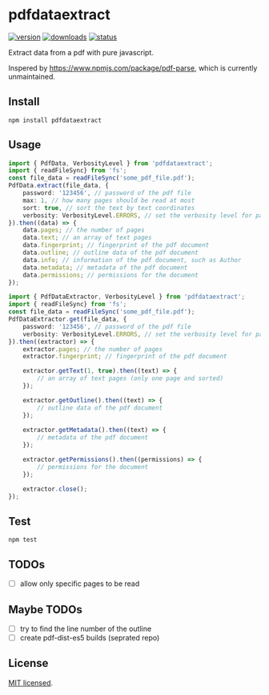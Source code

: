 # pdfdataextract

[![version](https://img.shields.io/npm/v/pdfdataextract.svg)](https://www.npmjs.org/package/pdfdataextract)
[![downloads](https://img.shields.io/npm/dt/pdfdataextract.svg)](https://www.npmjs.org/package/pdfdataextract)
[![status](https://github.com/lublak/pdfdataextract/actions/workflows/node.js.yml/badge.svg)](https://github.com/lublak/pdfdataextract/actions/workflows/node.js.yml)

Extract data from a pdf with pure javascript.

Inspered by https://www.npmjs.com/package/pdf-parse, which is currently unmaintained.

## Install

`npm install pdfdataextract`

## Usage

```ts
import { PdfData, VerbosityLevel } from 'pdfdataextract';
import { readFileSync} from 'fs';
const file_data = readFileSync('some_pdf_file.pdf');
PdfData.extract(file_data, {
	password: '123456', // password of the pdf file
	max: 1, // how many pages should be read at most
	sort: true, // sort the text by text coordinates
	verbosity: VerbosityLevel.ERRORS, // set the verbosity level for parsing
}).then((data) => {
	data.pages; // the number of pages
	data.text; // an array of text pages
	data.fingerprint; // fingerprint of the pdf document
	data.outline; // outline data of the pdf document
	data.info; // information of the pdf document, such as Author
	data.metadata; // metadata of the pdf document
	data.permissions; // permissions for the document
});
```

```ts
import { PdfDataExtractor, VerbosityLevel } from 'pdfdataextract';
import { readFileSync} from 'fs';
const file_data = readFileSync('some_pdf_file.pdf');
PdfDataExtractor.get(file_data, {
	password: '123456', // password of the pdf file
	verbosity: VerbosityLevel.ERRORS, // set the verbosity level for parsing
}).then((extractor) => {
	extractor.pages; // the number of pages
	extractor.fingerprint; // fingerprint of the pdf document

	extractor.getText(1, true).then((text) => {
		// an array of text pages (only one page and sorted)
	});

	extractor.getOutline().then((text) => {
		// outline data of the pdf document
	});
	
	extractor.getMetadata().then((text) => {
		// metadata of the pdf document
	});

	extractor.getPermissions().then((permissions) => {
		// permissions for the document
	});

	extractor.close();
});
```

## Test

`npm test`

## TODOs

- [ ] allow only specific pages to be read

## Maybe TODOs

- [ ] try to find the line number of the outline
- [ ] create pdf-dist-es5 builds (seprated repo)

## License

[MIT licensed](/LICENSE).
